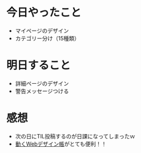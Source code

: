 # 今日やったこと
- マイページのデザイン
- カテゴリー分け（15種類）

# 明日すること
- 詳細ページのデザイン
- 警告メッセージつける

# 感想
- 次の日にTIL投稿するのが日課になってしまったｗ
- [動くWebデザイン帳](https://coco-factory.jp/ugokuweb/)がとても便利！！

